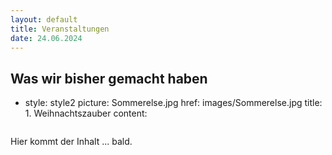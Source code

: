 ```yaml
---
layout: default
title: Veranstaltungen
date: 24.06.2024
---
```


## Was wir bisher gemacht haben
  - style: style2
    picture: Sommerelse.jpg
    href: images/Sommerelse.jpg
    title: 1. Weihnachtszauber
    content: 

<span class="image main"><img src="Sommerwolf.jpg" alt="" /></span>

Hier kommt der Inhalt ... bald.
